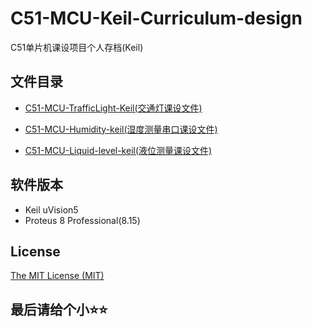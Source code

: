 # C51-MCU-Keil-Curriculum-design

C51单片机课设项目个人存档(Keil)

## 文件目录

- [C51-MCU-TrafficLight-Keil(交通灯课设文件)](https://github.com/CH4019/C51-MCU-Keil-Curriculum-design/tree/main/C51-MCU-TrafficLight-Keil)

- [C51-MCU-Humidity-keil(湿度测量串口课设文件)](https://github.com/CH4019/C51-MCU-Keil-Curriculum-design/tree/main/C51-MCU-Humidity-keil)

- [C51-MCU-Liquid-level-keil(液位测量课设文件)](https://github.com/CH4019/C51-MCU-Keil-Curriculum-design/tree/main/C51-MCU-Liquid-level-keil)

## 软件版本

- Keil uVision5
- Proteus 8 Professional(8.15)

## License 
  
 [The MIT License (MIT)](https://github.com/CH4019/C51-MCU-Keil-Curriculum-design/blob/main/LICENSE)

## 最后请给个小⭐⭐
